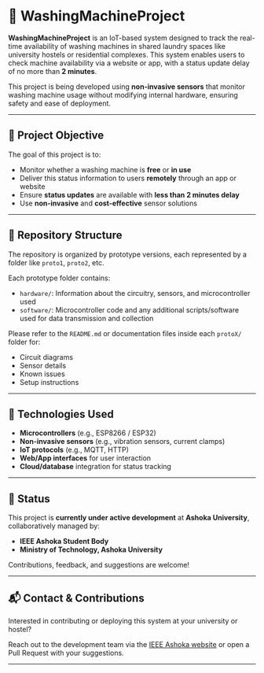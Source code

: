 # 🧺 WashingMachineProject

**WashingMachineProject** is an IoT-based system designed to track the real-time availability of washing machines in shared laundry spaces like university hostels or residential complexes. This system enables users to check machine availability via a website or app, with a status update delay of no more than **2 minutes**.

This project is being developed using **non-invasive sensors** that monitor washing machine usage without modifying internal hardware, ensuring safety and ease of deployment.

---

## 🚀 Project Objective

The goal of this project is to:

- Monitor whether a washing machine is **free** or **in use**
- Deliver this status information to users **remotely** through an app or website
- Ensure **status updates** are available with **less than 2 minutes delay**
- Use **non-invasive** and **cost-effective** sensor solutions

---

## 📁 Repository Structure

The repository is organized by prototype versions, each represented by a folder like `proto1`, `proto2`, etc.

Each prototype folder contains:

- `hardware/`: Information about the circuitry, sensors, and microcontroller used
- `software/`: Microcontroller code and any additional scripts/software used for data transmission and collection

Please refer to the `README.md` or documentation files inside each `protoX/` folder for:

- Circuit diagrams
- Sensor details
- Known issues
- Setup instructions

---

## 🔧 Technologies Used

- **Microcontrollers** (e.g., ESP8266 / ESP32)
- **Non-invasive sensors** (e.g., vibration sensors, current clamps)
- **IoT protocols** (e.g., MQTT, HTTP)
- **Web/App interfaces** for user interaction
- **Cloud/database** integration for status tracking

---

## 📌 Status

This project is **currently under active development** at **Ashoka University**, collaboratively managed by:

- **IEEE Ashoka Student Body**
- **Ministry of Technology, Ashoka University**

Contributions, feedback, and suggestions are welcome!

---

## 📬 Contact & Contributions

Interested in contributing or deploying this system at your university or hostel?

Reach out to the development team via the [IEEE Ashoka website](https://www.ieee-ashoka.in/contact) or open a Pull Request with your suggestions.

---

